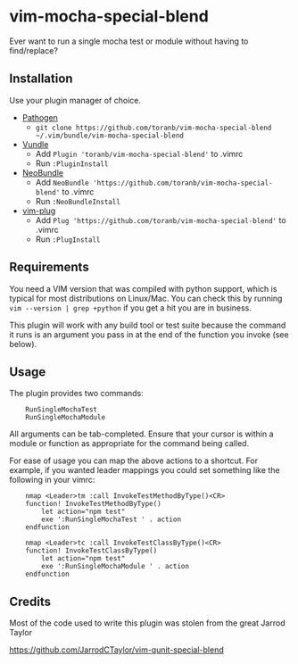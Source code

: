# vim-mocha-special-blend

Ever want to run a single mocha test or module without having to find/replace?

## Installation

Use your plugin manager of choice.

- [Pathogen](https://github.com/tpope/vim-pathogen)
  - `git clone https://github.com/toranb/vim-mocha-special-blend ~/.vim/bundle/vim-mocha-special-blend`
- [Vundle](https://github.com/gmarik/vundle)
  - Add `Plugin 'toranb/vim-mocha-special-blend'` to .vimrc
  - Run `:PluginInstall`
- [NeoBundle](https://github.com/Shougo/neobundle.vim)
  - Add `NeoBundle 'https://github.com/toranb/vim-mocha-special-blend'` to .vimrc
  - Run `:NeoBundleInstall`
- [vim-plug](https://github.com/junegunn/vim-plug)
  - Add `Plug 'https://github.com/toranb/vim-mocha-special-blend'` to .vimrc
  - Run `:PlugInstall`

## Requirements

You need a VIM version that was compiled with python support, which is typical
for most distributions on Linux/Mac.  You can check this by running
``vim --version | grep +python``
if you get a hit you are in business.

This plugin will work with any build tool or test suite because the command it
runs is an argument you pass in at the end of the function you invoke (see below).

## Usage

The plugin provides two commands:

```
    RunSingleMochaTest
    RunSingleMochaModule
```

All arguments can be tab-completed. Ensure that your cursor is within a
module or function as appropriate for the command being called.

For ease of usage you can map the above actions to a shortcut. For example,
if you wanted leader mappings you could set something like the following in
your vimrc:

```
    nmap <Leader>tm :call InvokeTestMethodByType()<CR>
    function! InvokeTestMethodByType()
        let action="npm test"
        exe ':RunSingleMochaTest ' . action
    endfunction

    nmap <Leader>tc :call InvokeTestClassByType()<CR>
    function! InvokeTestClassByType()
        let action="npm test"
        exe ':RunSingleMochaModule ' . action
    endfunction
```

## Credits

Most of the code used to write this plugin was stolen from the great Jarrod Taylor

https://github.com/JarrodCTaylor/vim-qunit-special-blend
